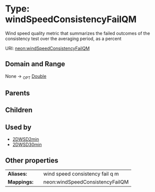 
# Type: windSpeedConsistencyFailQM


Wind speed quality metric that summarizes the failed outcomes of the consistency test over the averaging period, as a percent

URI: [neon:windSpeedConsistencyFailQM](https://data.neonscience.org/windSpeedConsistencyFailQM)


## Domain and Range

None ->  <sub>OPT</sub> [Double](types/Double.md)

## Parents


## Children


## Used by

 * [2DWSD2min](2DWSD2min.md)
 * [2DWSD30min](2DWSD30min.md)

## Other properties

|  |  |  |
| --- | --- | --- |
| **Aliases:** | | wind speed consistency fail q m |
| **Mappings:** | | neon:windSpeedConsistencyFailQM |

